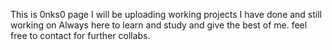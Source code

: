 This is 0nks0 page
I will be uploading working projects I have done and still working on
Always here to learn and study and give the best of me.
feel free to contact for further collabs.
<!---
0nks0/0nks0 is a ✨ special ✨ repository because its `README.md` (this file) appears on your GitHub profile.
You can click the Preview link to take a look at your changes.
--->
